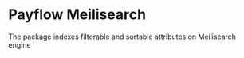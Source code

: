 # Payflow Meilisearch

The package indexes filterable and sortable attributes on Meilisearch engine
